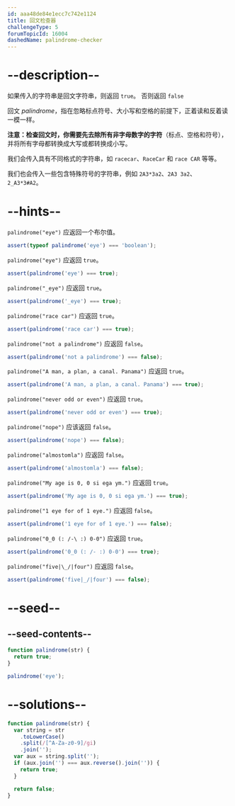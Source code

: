 ```yaml
---
id: aaa48de84e1ecc7c742e1124
title: 回文检查器
challengeType: 5
forumTopicId: 16004
dashedName: palindrome-checker
---
```


# --description--

如果传入的字符串是回文字符串，则返回 `true`。 否则返回 `false`

回文 <dfn>palindrome</dfn>，指在忽略标点符号、大小写和空格的前提下，正着读和反着读一模一样。

**注意：**检查回文时，你需要先去除**所有非字母数字的字符**（标点、空格和符号），并将所有字母都转换成大写或都转换成小写。

我们会传入具有不同格式的字符串，如 `racecar`、`RaceCar` 和 `race CAR` 等等。

我们也会传入一些包含特殊符号的字符串，例如 `2A3*3a2`、`2A3 3a2`、`2_A3*3#A2`。

# --hints--

`palindrome("eye")` 应返回一个布尔值。

```js
assert(typeof palindrome('eye') === 'boolean');
```

`palindrome("eye")` 应返回 `true`。

```js
assert(palindrome('eye') === true);
```

`palindrome("_eye")` 应返回 `true`。

```js
assert(palindrome('_eye') === true);
```

`palindrome("race car")` 应返回 `true`。

```js
assert(palindrome('race car') === true);
```

`palindrome("not a palindrome")` 应返回 `false`。

```js
assert(palindrome('not a palindrome') === false);
```

`palindrome("A man, a plan, a canal. Panama")` 应返回 `true`。

```js
assert(palindrome('A man, a plan, a canal. Panama') === true);
```

`palindrome("never odd or even")` 应返回 `true`。

```js
assert(palindrome('never odd or even') === true);
```

`palindrome("nope")` 应该返回 `false`。

```js
assert(palindrome('nope') === false);
```

`palindrome("almostomla")` 应返回 `false`。

```js
assert(palindrome('almostomla') === false);
```

`palindrome("My age is 0, 0 si ega ym.")` 应返回 `true`。

```js
assert(palindrome('My age is 0, 0 si ega ym.') === true);
```

`palindrome("1 eye for of 1 eye.")` 应返回 `false`。

```js
assert(palindrome('1 eye for of 1 eye.') === false);
```

`palindrome("0_0 (: /-\ :) 0-0")` 应返回 `true`。

```js
assert(palindrome('0_0 (: /- :) 0-0') === true);
```

`palindrome("five|\_/|four")` 应返回 `false`。

```js
assert(palindrome('five|_/|four') === false);
```

# --seed--

## --seed-contents--

```js
function palindrome(str) {
  return true;
}

palindrome('eye');
```

# --solutions--

```js
function palindrome(str) {
  var string = str
    .toLowerCase()
    .split(/[^A-Za-z0-9]/gi)
    .join('');
  var aux = string.split('');
  if (aux.join('') === aux.reverse().join('')) {
    return true;
  }

  return false;
}
```
